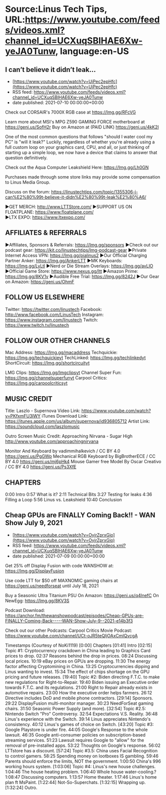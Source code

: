 # Source:Linus Tech Tips, URL:https://www.youtube.com/feeds/videos.xml?channel_id=UCXuqSBlHAE6Xw-yeJA0Tunw, language:en-US

## I can’t believe it didn’t leak…
 - [https://www.youtube.com/watch?v=UiPec2epHfc](https://www.youtube.com/watch?v=UiPec2epHfc)
 - RSS feed: https://www.youtube.com/feeds/videos.xml?channel_id=UCXuqSBlHAE6Xw-yeJA0Tunw
 - date published: 2021-07-10 00:00:00+00:00

Check out CORSAIR's 7000X RGB case at https://lmg.gg/RFcVG

Learn more about MSI's MPG Z590 GAMING FORCE motherboard at https://geni.us/SofH2r
Buy on Amazon at (PAID LINK) https://geni.us/4kK2I

One of the most common questions that follows "should I water cool my PC" is "will it leak?" Luckily, regardless of whether you're already using a full custom loop on your graphics card, CPU, and all, or just thinking of starting up a simple loop, we now have a device that claims to answer that question definitively.

Check out the Aqua Computer Leakshield Here: https://lmg.gg/Lh0GN

Purchases made through some store links may provide some compensation to Linus Media Group.

Discuss on the forum: https://linustechtips.com/topic/1355306-i-can%E2%80%99t-believe-it-didn%E2%80%99t-leak%E2%80%A6/


►GET MERCH: http://www.LTTStore.com/
►SUPPORT US ON FLOATPLANE: https://www.floatplane.com/  
►LTX EXPO: https://www.ltxexpo.com/   

AFFILIATES & REFERRALS
---------------------------------------------------
►Affiliates, Sponsors & Referrals: https://lmg.gg/sponsors
►Check out our podcast gear: https://kit.co/linustechtips/lmg-podcast-gear
►Private Internet Access VPN: https://lmg.gg/pialinus2
►Our Official Charging Partner Anker: https://lmg.gg/AnkerLTT
►MK Keyboards: https://lmg.gg/LyLtl
►Nerd or Die Stream Overlays: https://lmg.gg/avLlO
►Official Game Store: https://www.nexus.gg/ltt
►Amazon Prime: https://lmg.gg/8KV1v
►Audible Free Trial: https://lmg.gg/8242J
►Our Gear on Amazon: https://geni.us/OhmF

FOLLOW US ELSEWHERE
---------------------------------------------------  
Twitter: https://twitter.com/linustech
Facebook: http://www.facebook.com/LinusTech
Instagram: https://www.instagram.com/linustech
Twitch: https://www.twitch.tv/linustech

FOLLOW OUR OTHER CHANNELS
---------------------------------------------------  
Mac Address: https://lmg.gg/macaddress
Techquickie: https://lmg.gg/techquickieyt
TechLinked: https://lmg.gg/techlinkedyt
ShortCircuit: https://lmg.gg/shortcircuityt

LMG Clips: https://lmg.gg/lmgclipsyt
Channel Super Fun: https://lmg.gg/channelsuperfunyt
Carpool Critics: https://lmg.gg/carpoolcriticsyt

MUSIC CREDIT
---------------------------------------------------  
Title: Laszlo - Supernova
Video Link: https://www.youtube.com/watch?v=PKfxmFU3lWY
iTunes Download Link: https://itunes.apple.com/us/album/supernova/id936805712
Artist Link: https://soundcloud.com/laszlomusic

Outro Screen Music Credit: Approaching Nirvana - Sugar High http://www.youtube.com/approachingnirvana

Monitor And Keyboard by vadimmihalkevich / CC BY 4.0  https://geni.us/PgGWp
Mechanical RGB Keyboard by BigBrotherECE / CC BY 4.0 https://geni.us/mj6pHk4
Mouse Gamer free Model By Oscar Creativo / CC BY 4.0 https://geni.us/Ps3XfE

CHAPTERS
---------------------------------------------------  
0:00 Intro
0:57 What is it?
2:11 Technical Bits
3:27 Testing for leaks
4:36 Filling a Loop
5:56 Linus vs. Leakshield
10:40 Conclusion

## Cheap GPUs are FINALLY Coming Back!! - WAN Show July 9, 2021
 - [https://www.youtube.com/watch?v=OvjrZprxGio](https://www.youtube.com/watch?v=OvjrZprxGio)
 - RSS feed: https://www.youtube.com/feeds/videos.xml?channel_id=UCXuqSBlHAE6Xw-yeJA0Tunw
 - date published: 2021-07-09 00:00:00+00:00

Get 25% off Display Fusion with code WANSHOW at: https://lmg.gg/DisplayFusion

Use code LTT for $50 off MAXNOMIC gaming chairs at https://geni.us/needforseat until July 18, 2021

Buy a Seasonic Ultra Titanium PSU
On Amazon: https://geni.us/q4lnefC
On NewEgg: https://lmg.gg/8KV3S

Podcast Download: https://anchor.fm/thewanshowpodcast/episodes/Cheap-GPUs-are-FINALLY-Coming-Back-----WAN-Show-July-9--2021-e14b3f3

Check out our other Podcasts:
Carpool Critics Movie Podcast: https://www.youtube.com/channel/UCt-oJR5teQIjOAxCmIQvcgA

Timestamps (Courtesy of NoKi1119)
[0:00] Chapters
[01:41] Intro
[02:15] Topic #1: Cryptocurrency crackdown in China leading to Graphics Card prices to drop. 
   02:37 Reasons behind the drop in prices.
   08:24 Discussing local prices.
   10:19 eBay prices on GPUs are dropping.
   11:30 The energy factor affecting Cryptomining in China.
   13:25 Cryptocurrencies dipping and Linus wanting to invest.
   15:34 The effect of chips shortage on the GPU pricing and future releases.
[19:40] Topic #2: Biden directing F.T.C. to make new regulations for Right-to-Repair.
   19:40 Biden issuing an Executive order towards F.T.C. and its regulations.
   21:00 Right to Repair already exists in automotive repairs.
   23:00 How the executive order helps farmers.
   26:12 Directive includes DoD and mobile phone contractors.
[29:14] Sponsors.
   29:22 DisplayFusion multi-monitor manager.
   30:23 NeedForSeat gaming chairs.
   31:50  Seasonic Power Supply (and more).
[32:54] Topic #2.5: Nintendo Switch "Pro" Controversy.
   32:54 Expectations V.S. Reality.
   36:48 Linus's experience with the Switch.
   39:14 Linus appreciates Nintendo's consistency.
   40:12 Linus's games of choice on Switch.
[43:20] Topic #3: Google Playstore is under fire.
   44:05 Google's Response to the whole lawsuit.
   46:35 Google anti-consumer policies on subscription-based streaming services.
   51:23 Lawsuit requires Google to "allow" for the removal of pre-installed apps.
   53:22 Thoughts on Google's response.
   56:02  LTTstore has a discount.
[57:24] Topic #3.5: China uses Facial Recognition to control gamers.
   58:25 Spending money on lootboxes  IS gambling.
   59:46 Parents should enforce the limits, NOT the government.
   1:00:50 China's 996 working hours system.
[1:03:06] Topic #4: Linus's new house challenges.
   1:04:46 The house heating problem.
   1:06:40 Whole house water-cooling.?
   1:08:47 Discussing computers.
   1:13:57 Home theater.
   1:17:46 Linus's home plan ft MsPaint.
[1:22:44] Not-So-Superchats.
[1:32:15] Wrapping up.
[1:32:24] Outro.

